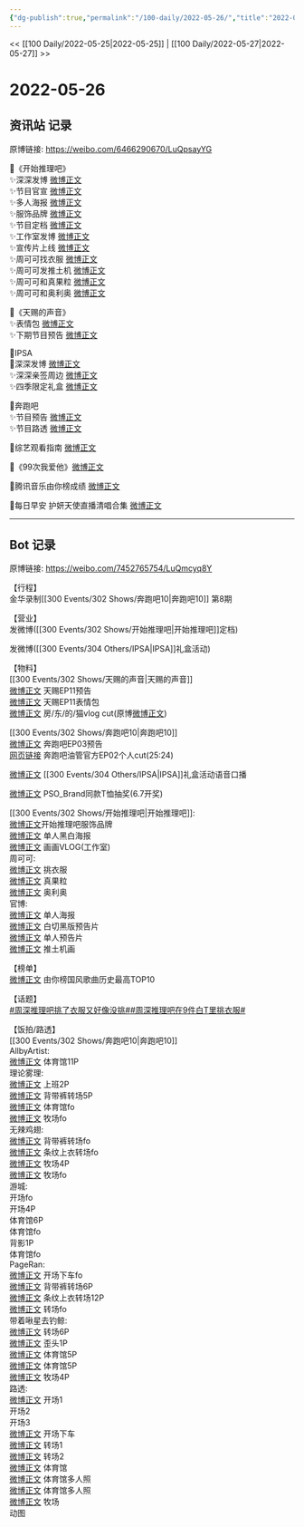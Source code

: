```yaml
---
{"dg-publish":true,"permalink":"/100-daily/2022-05-26/","title":"2022-05-26"}
---
```



<< [[100 Daily/2022-05-25\|2022-05-25]] | [[100 Daily/2022-05-27\|2022-05-27]] >>

# 2022-05-26

## 资讯站 记录

原博链接: https://weibo.com/6466290670/LuQpsayYG

🌟《开始推理吧》  
✨深深发博 [微博正文](https://m.weibo.cn/6466290670/4773308124631281)  
✨节目官宣 [微博正文](https://m.weibo.cn/6466290670/4773300578814739)  
✨多人海报 [微博正文](https://m.weibo.cn/6466290670/4773309075948662)  
✨服饰品牌 [微博正文](https://m.weibo.cn/6466290670/4773422633063433)  
✨节目定档 [微博正文](https://m.weibo.cn/6466290670/4773319922945271)  
✨工作室发博 [微博正文](https://m.weibo.cn/6466290670/4773385903803482)  
✨宣传片上线 [微博正文](https://m.weibo.cn/6466290670/4773336565155570)  
✨周可可找衣服 [微博正文](https://m.weibo.cn/6466290670/4773334389359955)  
✨周可可发推土机 [微博正文](https://m.weibo.cn/6466290670/4773347927265232)  
✨周可可和真果粒 [微博正文](https://m.weibo.cn/6466290670/4773403048808864)  
✨周可可和奥利奥 [微博正文](https://m.weibo.cn/6466290670/4773402181634156)

🌟《天赐的声音》  
✨表情包 [微博正文](https://m.weibo.cn/6466290670/4773316546267548)  
✨下期节目预告 [微博正文](https://m.weibo.cn/6466290670/4773300520092874)

🌟IPSA  
🌟深深发博 [微博正文](https://m.weibo.cn/6466290670/4773453733302881)  
✨深深亲签周边 [微博正文](https://m.weibo.cn/6466290670/4773460708954064)  
✨四季限定礼盒 [微博正文](https://m.weibo.cn/6466290670/4773468060522405)

🌟奔跑吧  
✨节目预告 [微博正文](https://m.weibo.cn/6466290670/4773454328366657)  
✨节目路透 [微博正文](https://m.weibo.cn/6466290670/4773396606618341)

🌟综艺观看指南 [微博正文](https://m.weibo.cn/6466290670/4773510133583209)

🌟《99次我爱他》[微博正文](https://m.weibo.cn/6466290670/4773396158613036)

🌟腾讯音乐由你榜成绩 [微博正文](https://m.weibo.cn/6466290670/4773503225563139)

🌟每日早安 护妍天使直播清唱合集 [微博正文](https://m.weibo.cn/6466290670/4773292613569771)

---
## Bot 记录

原博链接: https://weibo.com/7452765754/LuQmcyq8Y

【行程】  
金华录制[[300 Events/302 Shows/奔跑吧10\|奔跑吧10]] 第8期

【营业】  
[](https://m.weibo.cn/1736988591/4773307055080320) 发微博([[300 Events/302 Shows/开始推理吧\|开始推理吧]]定档)

[](https://m.weibo.cn/1736988591/4773446988857870) 发微博([[300 Events/304 Others/IPSA\|IPSA]]礼盒活动)

【物料】  
[[300 Events/302 Shows/天赐的声音\|天赐的声音]]  
[微博正文](https://m.weibo.cn/1315706994/4773299730517361) 天赐EP11预告  
[微博正文](https://m.weibo.cn/1315706994/4773314838661302) 天赐EP11表情包  
[微博正文](https://m.weibo.cn/5219918112/4773372997929561) 房/东/的/猫vlog cut(原博[微博正文](https://m.weibo.cn/3908615569/4773066187737281))

[[300 Events/302 Shows/奔跑吧10\|奔跑吧10]]  
[微博正文](https://m.weibo.cn/5242381821/4773450729658266) 奔跑吧EP03预告  
[网页链接](https://weibo.cn/sinaurl?u=https%3A%2F%2Fyoutu.be%2F95XuOk6gaeg) 奔跑吧油管官方EP02个人cut(25:24)

[微博正文](https://m.weibo.cn/1851789841/4773461074118886) [[300 Events/304 Others/IPSA\|IPSA]]礼盒活动语音口播

[微博正文](https://m.weibo.cn/5710248208/4773419650648743) PSO_Brand同款T恤抽奖(6.7开奖)

[[300 Events/302 Shows/开始推理吧\|开始推理吧]]:  
[微博正文](https://m.weibo.cn/7710473200/4773317363634765)开始推理吧服饰品牌  
[微博正文](https://m.weibo.cn/1817151682/4773412679714063) 单人黑白海报  
[微博正文](https://m.weibo.cn/7478855230/4773383847807653) 画画VLOG(工作室)  
周可可:  
[微博正文](https://m.weibo.cn/7736960489/4773332966443119) 挑衣服  
[微博正文](https://m.weibo.cn/7736960489/4773389740803856) 真果粒  
[微博正文](https://m.weibo.cn/7736960489/4773401123882505) 奥利奥  
官博:  
[微博正文](https://m.weibo.cn/2162247381/4773307285504037) 单人海报  
[微博正文](https://m.weibo.cn/2162247381/4773318371312144) 白切黑版预告片  
[微博正文](https://m.weibo.cn/2162247381/4773332840352863) 单人预告片  
[微博正文](https://m.weibo.cn/2162247381/4773346086486935) 推土机画

【榜单】  
[微博正文](https://m.weibo.cn/6573096128/4773494942340977) 由你榜国风歌曲历史最高TOP10

【话题】  
[#周深推理吧挑了衣服又好像没挑#](https://s.weibo.com/weibo?q=%23%E5%91%A8%E6%B7%B1%E6%8E%A8%E7%90%86%E5%90%A7%E6%8C%91%E4%BA%86%E8%A1%A3%E6%9C%8D%E5%8F%88%E5%A5%BD%E5%83%8F%E6%B2%A1%E6%8C%91%23)[#周深推理吧在9件白T里挑衣服#](https://s.weibo.com/weibo?q=%23%E5%91%A8%E6%B7%B1%E6%8E%A8%E7%90%86%E5%90%A7%E5%9C%A89%E4%BB%B6%E7%99%BDT%E9%87%8C%E6%8C%91%E8%A1%A3%E6%9C%8D%23)

【饭拍/路透】  
[[300 Events/302 Shows/奔跑吧10\|奔跑吧10]]  
AllbyArtist:  
[微博正文](https://m.weibo.cn/6873250805/4773402457932874) 体育馆11P  
理论雾理:  
[微博正文](https://m.weibo.cn/7458115630/4773346888385760) 上班2P  
[微博正文](https://m.weibo.cn/7458115630/4773371189660772) 背带裤转场5P  
[微博正文](https://m.weibo.cn/7458115630/4773396065551235) 体育馆fo  
[微博正文](https://m.weibo.cn/7458115630/4773514026419702) 牧场fo  
无辣鸡翅:  
[微博正文](https://m.weibo.cn/7495641082/4773379825206227) 背带裤转场fo  
[微博正文](https://m.weibo.cn/7495641082/4773410871444015) 条纹上衣转场fo  
[微博正文](https://m.weibo.cn/7495641082/4773432195549702) 牧场4P  
[微博正文](https://m.weibo.cn/7495641082/4773512190104920) 牧场fo  
游城:  
[](https://m.weibo.cn/1801743981/4773342412276786) 开场fo  
[](https://m.weibo.cn/1801743981/4773344031806081) 开场4P  
[](https://m.weibo.cn/1801743981/4773381528356005) 体育馆6P  
[](https://m.weibo.cn/1801743981/4773403134003710) 体育馆fo  
[](https://m.weibo.cn/1801743981/4773443503394581) 背影1P  
[](https://m.weibo.cn/1801743981/4773488063941042) 体育馆fo  
PageRan:  
[微博正文](https://m.weibo.cn/7633014126/4773345340163020) 开场下车fo  
[微博正文](https://m.weibo.cn/7633014126/4773387735927458) 背带裤转场6P  
[微博正文](https://m.weibo.cn/7633014126/4773416676625393) 条纹上衣转场12P  
[微博正文](https://m.weibo.cn/7633014126/4773475460580760) 转场fo  
带着啾星去钓鲸:  
[微博正文](https://m.weibo.cn/3246571812/4773371201717181) 转场6P  
[微博正文](https://m.weibo.cn/3246571812/4773395294326104) 歪头1P  
[微博正文](https://m.weibo.cn/3246571812/4773438700915753) 体育馆5P  
[微博正文](https://m.weibo.cn/3246571812/4773446094947744) 体育馆5P  
[微博正文](https://m.weibo.cn/3246571812/4773504392894615) 牧场4P  
路透:  
[微博正文](https://m.weibo.cn/7495641082/4773362225907107) 开场1  
[](https://m.weibo.cn/2314516944/4773364461472052) 开场2  
[](https://m.weibo.cn/2954649934/4773349958353303) 开场3  
[微博正文](https://m.weibo.cn/7633014126/4773278730945561) 开场下车  
[微博正文](https://m.weibo.cn/6083110602/4773433496310809) 转场1  
[微博正文](https://m.weibo.cn/6153221451/4773379708030159) 转场2  
[微博正文](https://m.weibo.cn/2110705772/4773393557096640) 体育馆  
[微博正文](https://m.weibo.cn/5405787673/4773394128834962) 体育馆多人照  
[微博正文](https://m.weibo.cn/5876797510/4773398007252198) 体育馆多人照  
[微博正文](https://m.weibo.cn/6153221451/4773463773941449) 牧场  
[](https://m.weibo.cn/3199780861/4773456363654771) 动图

